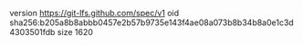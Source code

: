version https://git-lfs.github.com/spec/v1
oid sha256:b205a8b8abbb0457e2b57b9735e143f4ae08a073b8b34b8a0e1c3d4303501fdb
size 1620
